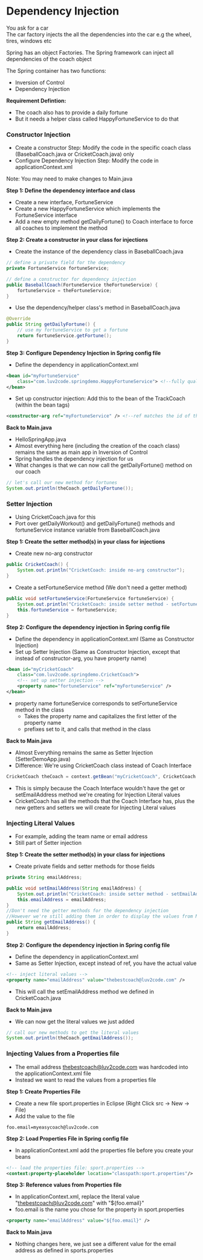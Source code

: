 # Dependency Injection

You ask for a car  
The car factory injects the all the dependencies into the car e.g the wheel, tires, windows etc  

Spring has an object Factories. The Spring framework can inject all dependencies of the coach object  

The Spring container has two functions:
* Inversion of Control
* Dependency Injection

**Requirement Defintion:**  
* The coach also has to provide a daily fortune
* But it needs a helper class called HappyFortuneService to do that

### Constructor Injection
* Create a constructor Step: Modify the code in the specific coach class (BaseballCoach.java or CricketCoach.java) only
* Configure Dependency Injection Step: Modify the code in applicationContext.xml

Note: You may need to make changes to Main.java

**Step 1: Define the dependency interface and class**  
* Create a new interface, FortuneService
* Create a new HappyFortuneService which implements the FortuneService interface
* Add a new empty method getDailyFortune() to Coach interface to force all coaches to implement the method 

**Step 2: Create a constructor in your class for injections**  
* Create the instance of the dependency class in BaseballCoach.java
```java
// define a private field for the dependency
private FortuneService fortuneService;

// define a constructor for dependency injection
public BaseballCoach(FortuneService theFortuneService) {
	fortuneService = theFortuneService;
}
```
* Use the dependency/helper class's method in BaseballCoach.java
```java
@Override
public String getDailyFortune() {		
	// use my fortuneService to get a fortune		
	return fortuneService.getFortune();
}
```

**Step 3: Configure Dependency Injection in Spring config file**    
* Define the dependency in applicationContext.xml
```xml
<bean id="myFortuneService"
  	class="com.luv2code.springdemo.HappyFortuneService"> <!--fully qualified class name-->
</bean>
```
* Set up constructor injection: Add this to the bean of the TrackCoach (within the bean tags)
```xml
<constructor-arg ref="myFortuneService" /> <!--ref matches the id of the dependency-->
```

**Back to Main.java**
* HelloSpringApp.java
* Almost everything here (including the creation of the coach class) remains the same as main app in Inversion of Control
* Spring handles the dependency injection for us
* What changes is that we can now call the getDailyFortune() method on our coach
```java
// let's call our new method for fortunes
System.out.println(theCoach.getDailyFortune());
```

### Setter Injection
* Using CricketCoach.java for this
* Port over getDailyWorkout() and getDailyFortune() methods and fortuneService instance variable from BaseballCoach.java

**Step 1: Create the setter method(s) in your class for injections**  
* Create new no-arg constructor
```java
public CricketCoach() {
	System.out.println("CricketCoach: inside no-arg constructor");
}
```
* Create a setFortuneService method (We don't need a getter method)
```java
public void setFortuneService(FortuneService fortuneService) {
	System.out.println("CricketCoach: inside setter method - setFortuneService");
	this.fortuneService = fortuneService;
}
```

**Step 2: Configure the dependency injection in Spring config file**  
* Define the dependency in applicationContext.xml (Same as Constructor Injection)
* Set up Setter Injection (Same as Constructor Injection, except that instead of constructor-arg, you have property name)
```xml
<bean id="myCricketCoach"
	class="com.luv2code.springdemo.CricketCoach">
	<!-- set up setter injection -->
	<property name="fortuneService" ref="myFortuneService" /> 
</bean>
```
* property name fortuneService corresponds to setFortuneService method in the class
  * Takes the property name and capitalizes the first letter of the property name
  * prefixes set to it, and calls that method in the class

**Back to Main.java**  
* Almost Everything remains the same as Setter Injection (SetterDemoApp.java)
* Difference: We're using CricketCoach class instead of Coach Interface
```java
CricketCoach theCoach = context.getBean("myCricketCoach", CricketCoach.class);
```
* This is simply because the Coach Interface wouldn't have the get or setEmailAddress method we're creating for Injection Literal values
* CricketCoach has all the methods that the Coach Interface has, plus the new getters and setters we will create for Injecting Literal values

### Injecting Literal Values
* For example, adding the team name or email address
* Still part of Setter injection

**Step 1: Create the setter method(s) in your class for injections**
* Create private fields and setter methods for those fields
```java
private String emailAddress;

public void setEmailAddress(String emailAddress) {
	System.out.println("CricketCoach: inside setter method - setEmailAddress");
	this.emailAddress = emailAddress;
}
//Don't need the getter methods for the dependency injection
//However we're still adding them in order to display the values from Main.java
public String getEmailAddress() {
	return emailAddress;
}
```

**Step 2: Configure the dependency injection in Spring config file**  
* Define the dependency in applicationContext.xml
* Same as Setter Injection, except instead of ref, you have the actual value
```xml
<!-- inject literal values -->   
<property name="emailAddress" value="thebestcoach@luv2code.com" />
```
* This will call the setEmailAddress method we defined in CricketCoach.java

**Back to Main.java**  
* We can now get the literal values we just added
```java
// call our new methods to get the literal values
System.out.println(theCoach.getEmailAddress());
```

### Injecting Values from a Properties file
* The email address thebestcoach@luv2code.com was hardcoded into the applicationContext.xml file
* Instead we want to read the values from a properties file

**Step 1: Create Properties File**  
* Create a new file sport.properties in Eclipse (Right Click src -> New -> File)
* Add the value to the file
```
foo.email=myeasycoach@luv2code.com
```
**Step 2: Load Properties File in Spring config file**  
* In applicationContext.xml add the properties file before you create your beans
```xml
<!-- load the properties file: sport.properties -->
<context:property-placeholder location="classpath:sport.properties"/>
```

**Step 3: Reference values from Properties file**  
* In applicationContext.xml, replace the literal value "thebestcoach@luv2code.com" with "${foo.email}"
* foo.email is the name you chose for the property in sport.properties
```xml
<property name="emailAddress" value="${foo.email}" />
```

**Back to Main.java**  
* Nothing changes here, we just see a different value for the email address as defined in sports.properties
